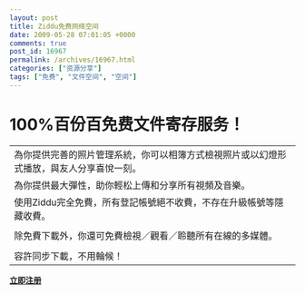 ```yaml
---
layout: post
title: Ziddu免费网络空间
date: 2009-05-28 07:01:05 +0000
comments: true
post_id: 16967
permalink: /archives/16967.html
categories: ["资源分享"]
tags: ["免费", "文件空间", "空间"]
---
```


<h1>100%百份百免费文件寄存服务！</h1>
<table border="0" cellspacing="2" cellpadding="0" width="98%" align="center">
<tbody>
<tr>
<td class="normaltext" width="81%" height="43">為你提供完善的照片管理系統，你可以相簿方式檢視照片或以幻燈形式播放，與友人分享喜悅一刻。</td>
</tr>
<tr>
<td class="normaltext" height="30">為你提供最大彈性，助你輕松上傳和分享所有視頻及音樂。</td>
</tr>
<tr>
<td class="normaltext" height="30">使用Ziddu完全免費，所有登記帳號絕不收費，不存在升級帳號等隱藏收費。</td>
</tr>
<tr>
<td class="normaltext" height="41">除免費下載外，你還可免費檢視／觀看／聆聽所有在線的多媒體。</td>
</tr>
<tr>
<td class="normaltext" height="30">容許同步下載，不用輪候！</td>
</tr>
</tbody></table>
<strong><a href="http://cn.ziddu.com/register.php?referralid=(yIWkYeQh" target="_blank"><strong>立即注册</strong></a></strong>
